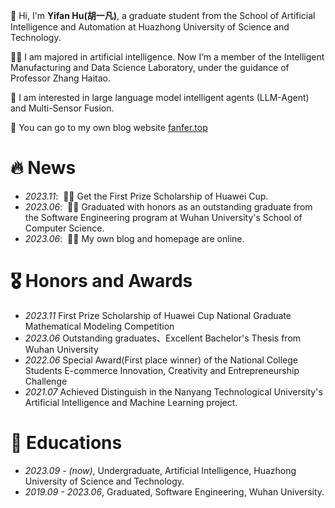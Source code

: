 👋 Hi, I'm <strong>Yifan Hu(胡一凡)</strong>, a graduate student from the School of Artificial Intelligence and Automation at Huazhong University of Science and Technology. 

🧑‍💻 I am majored in artificial intelligence. Now I‘m a member of the Intelligent Manufacturing and Data Science Laboratory, under the guidance of Professor Zhang Haitao.

🧐 I am interested in large language model intelligent agents (LLM-Agent) and Multi-Sensor Fusion.

🥰 You can go to my own blog website [fanfer.top](https://fanfer.fun)

# 🔥 News
- *2023.11*: &nbsp;🎉🎉 Get the First Prize Scholarship of Huawei Cup.
- *2023.06*: &nbsp;🎉🎉 Graduated with honors as an outstanding graduate from the Software Engineering program at Wuhan University's School of Computer Science.
- *2023.06*: &nbsp;🎉🎉 My own blog and homepage are online.

# 🎖 Honors and Awards
- *2023.11* First Prize Scholarship of Huawei Cup National Graduate Mathematical Modeling Competition
- *2023.06* Outstanding graduates、Excellent Bachelor's Thesis from Wuhan University
- *2022.06* Special Award(First place winner) of the National College Students E-commerce Innovation, Creativity and Entrepreneurship Challenge
- *2021.07* Achieved Distinguish in the Nanyang Technological University's Artificial Intelligence and Machine Learning project.

# 📖 Educations
- *2023.09 -  (now)*,  Undergraduate, Artificial Intelligence, Huazhong University of Science and Technology.
- *2019.09 - 2023.06*, Graduated, Software Engineering, Wuhan University. 

<!---
fanferhu/fanferhu is a ✨ special ✨ repository because its `README.md` (this file) appears on your GitHub profile.
You can click the Preview link to take a look at your changes.
--->
